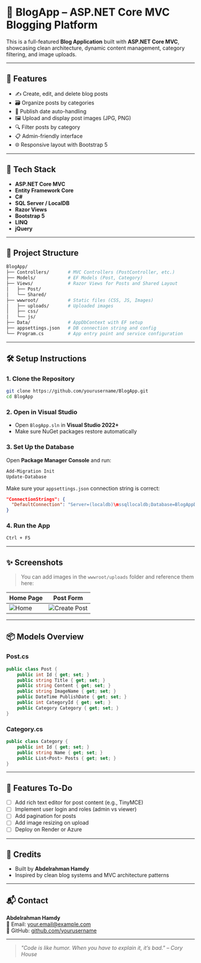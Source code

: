
# 📝 BlogApp – ASP.NET Core MVC Blogging Platform

This is a full-featured **Blog Application** built with **ASP.NET Core MVC**, showcasing clean architecture, dynamic content management, category filtering, and image uploads.

---

## 🚀 Features

- ✍️ Create, edit, and delete blog posts
- 🗃️ Organize posts by categories
- 📆 Publish date auto-handling
- 🖼️ Upload and display post images (JPG, PNG)
- 🔍 Filter posts by category
- 📋 Admin-friendly interface
- 🌐 Responsive layout with Bootstrap 5

---

## 🧱 Tech Stack

- **ASP.NET Core MVC**
- **Entity Framework Core**
- **C#**
- **SQL Server / LocalDB**
- **Razor Views**
- **Bootstrap 5**
- **LINQ**
- **jQuery**

---

## 📂 Project Structure

```bash
BlogApp/
├── Controllers/       # MVC Controllers (PostController, etc.)
├── Models/            # EF Models (Post, Category)
├── Views/             # Razor Views for Posts and Shared Layout
│   ├── Post/
│   └── Shared/
├── wwwroot/           # Static files (CSS, JS, Images)
│   ├── uploads/       # Uploaded images
│   ├── css/
│   └── js/
├── Data/              # AppDbContext with EF setup
├── appsettings.json   # DB connection string and config
└── Program.cs         # App entry point and service configuration
```

---

## 🛠️ Setup Instructions

### 1. Clone the Repository

```bash
git clone https://github.com/yourusername/BlogApp.git
cd BlogApp
```

### 2. Open in Visual Studio

- Open `BlogApp.sln` in **Visual Studio 2022+**
- Make sure NuGet packages restore automatically

### 3. Set Up the Database

Open **Package Manager Console** and run:

```powershell
Add-Migration Init
Update-Database
```

Make sure your `appsettings.json` connection string is correct:

```json
"ConnectionStrings": {
  "DefaultConnection": "Server=(localdb)\mssqllocaldb;Database=BlogAppDB;Trusted_Connection=True;"
}
```

### 4. Run the App

```bash
Ctrl + F5
```

---

## ✨ Screenshots

> You can add images in the `wwwroot/uploads` folder and reference them here:

| Home Page | Post Form |
|-----------|-----------|
| ![Home](screenshots/home.png) | ![Create Post](screenshots/create.png) |

---

## 📦 Models Overview

### Post.cs

```csharp
public class Post {
    public int Id { get; set; }
    public string Title { get; set; }
    public string Content { get; set; }
    public string ImageName { get; set; }
    public DateTime PublishDate { get; set; }
    public int CategoryId { get; set; }
    public Category Category { get; set; }
}
```

### Category.cs

```csharp
public class Category {
    public int Id { get; set; }
    public string Name { get; set; }
    public List<Post> Posts { get; set; }
}
```

---

## 📌 Features To-Do

- [ ] Add rich text editor for post content (e.g., TinyMCE)
- [ ] Implement user login and roles (admin vs viewer)
- [ ] Add pagination for posts
- [ ] Add image resizing on upload
- [ ] Deploy on Render or Azure

---

## 🤝 Credits

- Built by **Abdelrahman Hamdy**
- Inspired by clean blog systems and MVC architecture patterns

---

## 📬 Contact

**Abdelrahman Hamdy**  
📧 Email: your.email@example.com  
🔗 GitHub: [github.com/yourusername](https://github.com/yourusername)

---

> *"Code is like humor. When you have to explain it, it’s bad." – Cory House*

